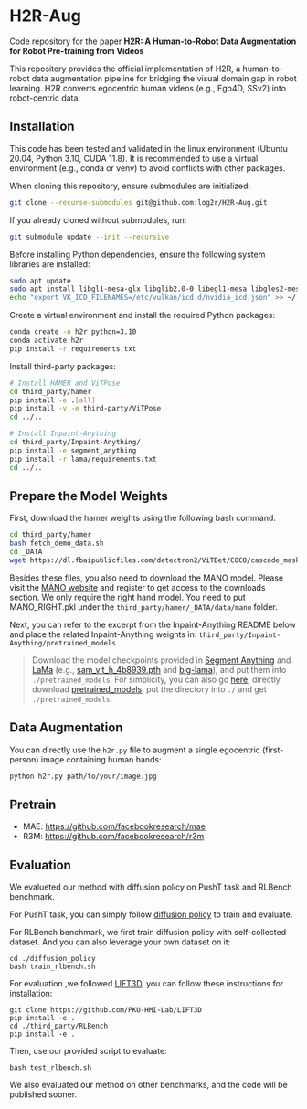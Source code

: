 # H2R-Aug

Code repository for the paper **H2R: A Human-to-Robot Data Augmentation for Robot Pre-training from Videos**

This repository provides the official implementation of H2R, a human-to-robot data augmentation pipeline for bridging the visual domain gap in robot learning. H2R converts egocentric human videos (e.g., Ego4D, SSv2) into robot-centric data.

## Installation

This code has been tested and validated in the linux environment (Ubuntu 20.04, Python 3.10, CUDA 11.8). It is recommended to use a virtual environment (e.g., conda or venv) to avoid conflicts with other packages.

When cloning this repository, ensure submodules are initialized:

```bash
git clone --recurse-submodules git@github.com:log2r/H2R-Aug.git
```

If you already cloned without submodules, run:

```bash
git submodule update --init --recursive
```

Before installing Python dependencies, ensure the following system libraries are installed:

```bash
sudo apt update
sudo apt install libgl1-mesa-glx libglib2.0-0 libegl1-mesa libgles2-mesa libvulkan1 vulkan-utils
echo "export VK_ICD_FILENAMES=/etc/vulkan/icd.d/nvidia_icd.json" >> ~/.bashrc
```

Create a virtual environment and install the required Python packages:

```bash
conda create -n h2r python=3.10
conda activate h2r
pip install -r requirements.txt
```

Install third-party packages:

```bash
# Install HAMER and ViTPose
cd third_party/hamer
pip install -e .[all]
pip install -v -e third-party/ViTPose
cd ../..

# Install Inpaint-Anything
cd third_party/Inpaint-Anything/
pip install -e segment_anything
pip install -r lama/requirements.txt
cd ../..
```

## Prepare the Model Weights

First, download the hamer weights using the following bash command.

```bash
cd third_party/hamer
bash fetch_demo_data.sh
cd _DATA
wget https://dl.fbaipublicfiles.com/detectron2/ViTDet/COCO/cascade_mask_rcnn_vitdet_h/f328730692/model_final_f05665.pkl
```

Besides these files, you also need to download the MANO model. Please visit the [MANO website](https://mano.is.tue.mpg.de) and register to get access to the downloads section. We only require the right hand model. You need to put MANO_RIGHT.pkl under the `third_party/hamer/_DATA/data/mano` folder.

Next, you can refer to the excerpt from the Inpaint-Anything README below and place the related Inpaint-Anything weights in: `third_party/Inpaint-Anything/pretrained_models`

> Download the model checkpoints provided in [Segment Anything](./segment_anything/README.md) and [LaMa](./lama/README.md) (e.g., [sam_vit_h_4b8939.pth](https://dl.fbaipublicfiles.com/segment_anything/sam_vit_h_4b8939.pth) and [big-lama](https://disk.yandex.ru/d/ouP6l8VJ0HpMZg)), and put them into `./pretrained_models`. For simplicity, you can also go [here](https://drive.google.com/drive/folders/1ST0aRbDRZGli0r7OVVOQvXwtadMCuWXg?usp=sharing), directly download [pretrained_models](https://drive.google.com/drive/folders/1wpY-upCo4GIW4wVPnlMh_ym779lLIG2A?usp=sharing), put the directory into `./` and get `./pretrained_models`.

## Data Augmentation

You can directly use the `h2r.py` file to augment a single egocentric (first-person) image containing human hands:

```bash
python h2r.py path/to/your/image.jpg
```

## Pretrain

- MAE: https://github.com/facebookresearch/mae
- R3M: https://github.com/facebookresearch/r3m

## Evaluation

We evalueted our method with diffusion policy on PushT task and RLBench benchmark.

For PushT task, you can simply follow [diffusion policy](https://github.com/real-stanford/diffusion_policy) to train and evaluate.

For RLBench benchmark, we first train diffusion policy with self-collected dataset. And you can also leverage your own dataset on it:

```
cd ./diffusion_policy
bash train_rlbench.sh
```

For evaluation ,we followed [LIFT3D](https://github.com/PKU-HMI-Lab/LIFT3D), you can follow these instructions for installation:

```
git clone https://github.com/PKU-HMI-Lab/LIFT3D
pip install -e .
cd ./third_party/RLBench
pip install -e .
```

Then, use our provided script to evaluate:

```
bash test_rlbench.sh
```

We also evaluated our method on other benchmarks, and the code will be published sooner.
